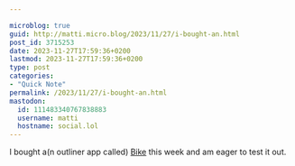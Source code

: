 ```yaml
---

microblog: true
guid: http://matti.micro.blog/2023/11/27/i-bought-an.html
post_id: 3715253
date: 2023-11-27T17:59:36+0200
lastmod: 2023-11-27T17:59:36+0200
type: post
categories:
- "Quick Note"
permalink: /2023/11/27/i-bought-an.html
mastodon:
  id: 111483340767838883
  username: matti
  hostname: social.lol
---
```

I bought a(n outliner app called) [Bike](https://www.hogbaysoftware.com/bike/) this week and am eager to test it out.
